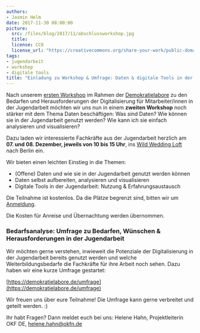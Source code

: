 ```yaml
---
authors: 
- Jasmin Helm
date: 2017-11-30 08:00:00
picture:
  src: /files/blog/2017/11/abschlussworkshop.jpg
  title: 
  license: CC0
  license_url: "https://creativecommons.org/share-your-work/public-domain/cc0/"
tags:
- jugendarbeit
- workshop
- digitale tools
title: "Einladung zu Workshop & Umfrage: Daten & digitale Tools in der Jugendarbeit"
---
```


Nach unserem [ersten Workshop](https://datenschule.de/blog/2017/11/DS-workshop-digitalisierung-jugendarbeit/?utm_source=Datenschule&utm_campaign=be3706fc26-EMAIL_CAMPAIGN_2017_11_30&utm_medium=email&utm_term=0_57affeefd3-be3706fc26-128818093) im Rahmen der [Demokratielabore](https://demokratielabore.de) zu den Bedarfen und Herausforderungen der Digitalisierung für Mitarbeiter/innen in der Jugendarbeit möchten wir uns nun in einem **zweiten Workshop** noch stärker mit dem Thema Daten beschäftigen: Was sind Daten? Wie können sie in der Jugendarbeit genutzt werden? Wie kann ich sie einfach analysieren und visualisieren?

Dazu laden wir interessierte Fachkräfte aus der Jugendarbeit herzlich am **07. und 08. Dezember, jeweils von 10 bis 15 Uhr**, ins [Wild Wedding Loft](http://wildweddingloft.de/?utm_source=Datenschule&utm_campaign=be3706fc26-EMAIL_CAMPAIGN_2017_11_30&utm_medium=email&utm_term=0_57affeefd3-be3706fc26-128818093) nach Berlin ein.
 
Wir bieten einen leichten Einstieg in die Themen: <br>
- (Offene) Daten und wie sie in der Jugendarbeit genutzt werden können <br>
- Daten selbst aufbereiten, analysieren und visualisieren <br>
- Digitale Tools in der Jugendarbeit: Nutzung & Erfahrungsaustausch
 
Die Teilnahme ist kostenlos. Da die Plätze begrenzt sind, bitten wir um [Anmeldung](https://demokratielabore.de/datenworkshop).  

Die Kosten für Anreise und Übernachtung werden übernommen. 

### Bedarfsanalyse: Umfrage zu Bedarfen, Wünschen & Herausforderungen in der Jugendarbeit 

Wir möchten gerne verstehen, inwieweit die Potenziale der Digitalisierung in der Jugendarbeit bereits genutzt werden und welche Weiterbildungsbedarfe die Fachkräfte für ihre Arbeit noch sehen. Dazu haben wir eine kurze Umfrage gestartet: 

[https://demokratielabore.de/umfrage](https://demokratielabore.de/umfrage) 

Wir freuen uns über eure Teilnahme! Die Umfrage kann gerne verbreitet und geteilt werden. :)

Ihr habt Fragen? Dann meldet euch bei uns: Helene Hahn, Projektleiterin OKF DE, [helene.hahn@okfn.de](mailto:helene.hahn@okfn.de) 
